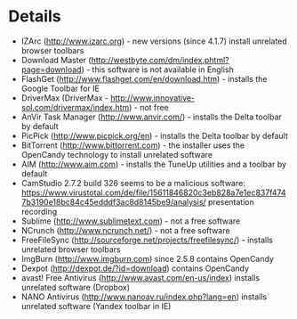 # Details #
  * IZArc (http://www.izarc.org) - new versions (since 4.1.7) install unrelated browser toolbars
  * Download Master (http://westbyte.com/dm/index.phtml?page=download) - this software is not available in English
  * FlashGet (http://www.flashget.com/en/download.htm) - installs the Google Toolbar for IE
  * DriverMax (DriverMax - http://www.innovative-sol.com/drivermax/index.htm) - not free
  * AnVir Task Manager (http://www.anvir.com/) - installs the Delta toolbar by default
  * PicPick (http://www.picpick.org/en) - installs the Delta toolbar by default
  * BitTorrent (http://www.bittorrent.com) - the installer uses the OpenCandy technology to install unrelated software
  * AIM (http://www.aim.com) - installs the TuneUp utilities and a toolbar by default
  * CamStudio 2.7.2 build 326 seems to be a malicious software: https://www.virustotal.com/de/file/15611846820c3eb828a7e1ec837f4747b3190e18bc84c45edddf3ac8d8145be9/analysis/ presentation recording
  * Sublime (http://www.sublimetext.com) - not a free software
  * NCrunch (http://www.ncrunch.net/) - not a free software
  * FreeFileSync (http://sourceforge.net/projects/freefilesync/) - installs unrelated browser toolbars
  * ImgBurn (http://www.imgburn.com) since 2.5.8 contains OpenCandy
  * Dexpot (http://dexpot.de/?id=download) contains OpenCandy
  * avast! Free Antivirus (http://www.avast.com/en-us/index) installs unrelated software (Dropbox)
  * NANO Antivirus (http://www.nanoav.ru/index.php?lang=en) installs unrelated software (Yandex toolbar in IE)
